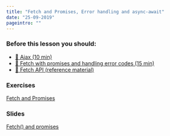 ```yaml
---
title: "Fetch and Promises, Error handling and async-await"
date: "25-09-2019"
pageintro: ""
---
```

         
### Before this lesson you should:
- [:book: Ajax (10 min)](https://en.wikipedia.org/wiki/Ajax_(programming))
- [:book: Fetch with promises and handling error codes (15 min)](https://github.com/Dat3SemStartCode/scripts_unrelated/blob/master/fetch_examples.md) 
- [:book: Fetch API (reference material)](https://developer.mozilla.org/en-US/docs/Web/API/Fetch_API/Using_Fetch)
          
### Exercises
[Fetch and Promises](https://docs.google.com/document/d/1_PkGqF-1MVt0sFDR90ARJlUhQ8DsyC4L12NI6E-iWMc/edit?usp=sharing)
          
 ### Slides
[Fetch() and promises](https://docs.google.com/presentation/d/1e_QJICS8AdN2EQ51_hby7u7_8g0wEkxBNNH4Bq0zGdk/edit?usp=sharing)
